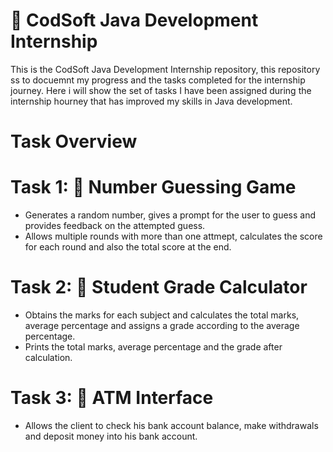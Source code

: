 # 💼 CodSoft Java Development Internship
This is the CodSoft Java Development Internship repository, this repository ss to docuemnt my progress and the tasks completed for the internship journey.
Here i will show the set of tasks I have been assigned during the internship hourney that has improved my skills in Java development.

# Task Overview
# Task 1: 🔢 Number Guessing Game
* Generates a random number, gives a prompt for the user to guess and provides feedback on the attempted guess.
* Allows multiple rounds with more than one attmept, calculates the score for each round and also the total score at the end.

# Task 2: 📝 Student Grade Calculator
* Obtains the marks for each subject and calculates the total marks, average percentage and assigns a grade according to the average percentage.
* Prints the total marks, average percentage and the grade after calculation.

# Task 3: 🏧 ATM Interface
* Allows the client to check his bank account balance, make withdrawals and deposit money into his bank account.
